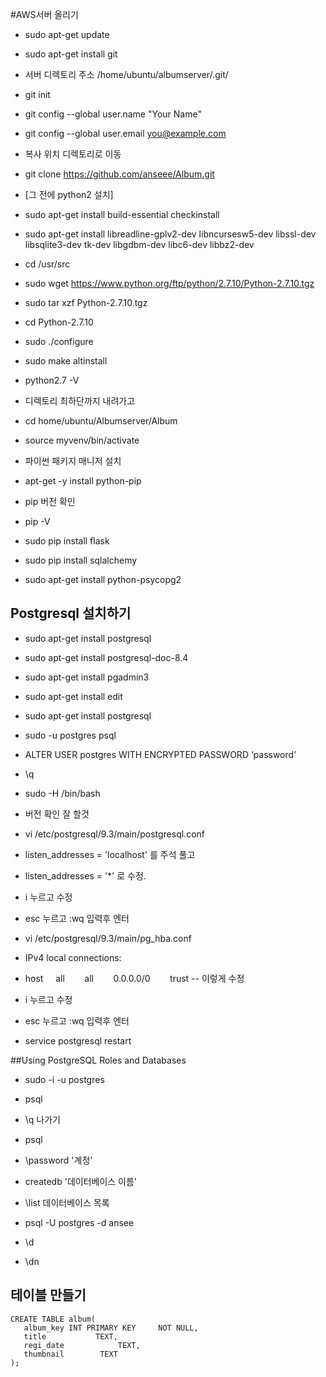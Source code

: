 #AWS서버 올리기

- sudo apt-get update
- sudo apt-get install git

- 서버 디렉토리 주소 /home/ubuntu/albumserver/.git/

- git init
- git config --global user.name "Your Name"
- git config --global user.email you@example.com

- 복사 위치 디렉토리로 이동
- git clone https://github.com/anseee/Album.git

- [그 전에 python2 설치]
- sudo apt-get install build-essential checkinstall
- sudo apt-get install libreadline-gplv2-dev libncursesw5-dev libssl-dev libsqlite3-dev tk-dev libgdbm-dev libc6-dev libbz2-dev

- cd /usr/src
- sudo wget https://www.python.org/ftp/python/2.7.10/Python-2.7.10.tgz

- sudo tar xzf Python-2.7.10.tgz

- cd Python-2.7.10
- sudo ./configure
- sudo make altinstall

- python2.7 -V

- 디렉토리 최하단까지 내려가고

- cd home/ubuntu/Albumserver/Album
- source myvenv/bin/activate

- 파이썬 패키지  매니저 설치
- apt-get -y install python-pip

- pip 버전 확인
- pip -V

- sudo pip install flask
- sudo pip install sqlalchemy
- sudo apt-get install python-psycopg2

## Postgresql 설치하기

- sudo apt-get install postgresql
- sudo apt-get install postgresql-doc-8.4
- sudo apt-get install pgadmin3

- sudo apt-get install edit
- sudo apt-get install postgresql

- sudo -u postgres psql
- ALTER USER postgres WITH ENCRYPTED PASSWORD ‘password’
- \q

- sudo -H /bin/bash

- 버전 확인 잘 할것
- vi /etc/postgresql/9.3/main/postgresql.conf

- listen_addresses = 'localhost' 를 주석 풀고
- listen_addresses = '*' 로 수정.
- i 누르고 수정
- esc 누르고 :wq 입력후 엔터

- vi /etc/postgresql/9.3/main/pg_hba.conf

- IPv4 local connections:
- host     all        all        0.0.0.0/0        trust -- 이렇게 수정
- i 누르고 수정
- esc 누르고 :wq 입력후 엔터

- service postgresql restart

##Using PostgreSQL Roles and Databases

- sudo -i -u postgres
- psql
- \q 나가기

- psql
- \password '계정'
- createdb '데이터베이스 이름'
- \list 데이터베이스 목록
- psql -U postgres -d ansee
- \d
- \dn

## 테이블 만들기
```
CREATE TABLE album(
   album_key INT PRIMARY KEY     NOT NULL,
   title           TEXT,
   regi_date            TEXT,
   thumbnail        TEXT
);
```